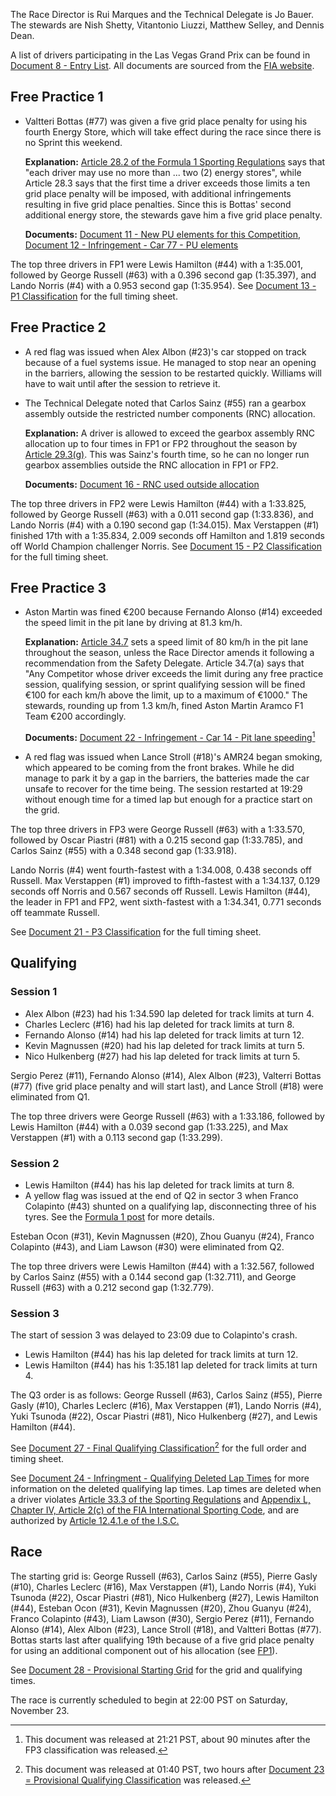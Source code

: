 The Race Director is Rui Marques and the Technical Delegate is Jo Bauer. The stewards are Nish Shetty,
Vitantonio Liuzzi, Matthew Selley, and Dennis Dean.

A list of drivers participating in the Las Vegas Grand Prix can be found in [Document 8 - Entry List](https://www.fia.com/sites/default/files/decision-document/2024%20Las%20Vegas%20Grand%20Prix%20-%20Entry%20List.pdf#page=2).
All documents are sourced from the [FIA website](https://www.fia.com/documents/championships/fia-formula-one-world-championship-14/season/season-2024-2043).

## Free Practice 1

- Valtteri Bottas (#77) was given a five grid place penalty for using his fourth Energy Store, which
  will take effect during the race since there is no Sprint this weekend.

  **Explanation:** [Article 28.2 of the Formula 1 Sporting Regulations](https://www.fia.com/sites/default/files/fia_2024_formula_1_sporting_regulations_-_issue_7_-_2024-07-31.pdf#page=29)
  says that "each driver may use no more than ... two (2) energy stores", while Article 28.3 says
  that the first time a driver exceeds those limits a ten grid place penalty will be imposed, with
  additional infringements resulting in five grid place penalties. Since this is Bottas' second
  additional energy store, the stewards gave him a five grid place penalty.

  **Documents:** [Document 11 - New PU elements for this Competition](https://www.fia.com/sites/default/files/decision-document/2024%20Las%20Vegas%20Grand%20Prix%20-%20New%20PU%20elements%20for%20this%20Competition.pdf#page=2),
  [Document 12 - Infringement - Car 77 - PU elements](https://www.fia.com/sites/default/files/decision-document/2024%20Las%20Vegas%20Grand%20Prix%20-%20Infringement%20-%20Car%2077%20-%20PU%20elements.pdf)

The top three drivers in FP1 were Lewis Hamilton (#44) with a 1:35.001, followed by George Russell
(#63) with a 0.396 second gap (1:35.397), and Lando Norris (#4) with a 0.953 second gap (1:35.954).
See [Document 13 - P1 Classification](https://www.fia.com/sites/default/files/decision-document/2024%20Las%20Vegas%20Grand%20Prix%20-%20P1%20Classification.pdf#page=2)
for the full timing sheet.

## Free Practice 2

- A red flag was issued when Alex Albon (#23)'s car stopped on track because of a fuel
  systems issue. He managed to stop near an opening in the barriers, allowing the session to be
  restarted quickly. Williams will have to wait until after the session to retrieve it.

- The Technical Delegate noted that Carlos Sainz (#55) ran a gearbox assembly outside the restricted
  number components (RNC) allocation.

  **Explanation:** A driver is allowed to exceed the gearbox assembly RNC allocation up to four times
  in FP1 or FP2 throughout the season by [Article 29.3(g)](https://www.fia.com/sites/default/files/fia_2024_formula_1_sporting_regulations_-_issue_7_-_2024-07-31.pdf#page=32).
  This was Sainz's fourth time, so he can no longer run gearbox assemblies outside the RNC allocation
  in FP1 or FP2.

  **Documents:** [Document 16 - RNC used outside allocation](https://www.fia.com/sites/default/files/decision-document/2024%20Las%20Vegas%20Grand%20Prix%20-%20RNC%20used%20outside%20allocation.pdf)

The top three drivers in FP2 were Lewis Hamilton (#44) with a 1:33.825, followed by George Russell
(#63) with a 0.011 second gap (1:33.836), and Lando Norris (#4) with a 0.190 second gap (1:34.015).
Max Verstappen (#1) finished 17th with a 1:35.834, 2.009 seconds off Hamilton and 1.819 seconds off
World Champion challenger Norris. See [Document 15 - P2 Classification](https://www.fia.com/sites/default/files/decision-document/2024%20Las%20Vegas%20Grand%20Prix%20-%20P2%20Classification.pdf#page=2)
for the full timing sheet.

## Free Practice 3

- Aston Martin was fined €200 because Fernando Alonso (#14) exceeded the speed limit in the pit lane
  by driving at 81.3 km/h.

  **Explanation:** [Article 34.7](https://www.fia.com/sites/default/files/fia_2024_formula_1_sporting_regulations_-_issue_7_-_2024-07-31.pdf#page=41)
  sets a speed limit of 80 km/h in the pit lane throughout the season, unless the Race Director amends
  it following a recommendation from the Safety Delegate. Article 34.7(a) says that "Any Competitor
  whose driver exceeds the limit during any free practice session, qualifying session, or sprint
  qualifying session will be fined €100 for each km/h above the limit, up to a maximum of €1000."
  The stewards, rounding up from 1.3 km/h, fined Aston Martin Aramco F1 Team €200 accordingly.

  **Documents:** [Document 22 - Infringement - Car 14 - Pit lane speeding](https://www.fia.com/sites/default/files/decision-document/2024%20Las%20Vegas%20Grand%20Prix%20-%20Infringement%20-%20Car%2014%20-%20Pit%20lane%20speeding.pdf)[^1]

- A red flag was issued when Lance Stroll (#18)'s AMR24 began smoking, which appeared to be coming
  from the front brakes. While he did manage to park it by a gap in the barriers, the batteries made
  the car unsafe to recover for the time being. The session restarted at 19:29 without enough time
  for a timed lap but enough for a practice start on the grid.

The top three drivers in FP3 were George Russell (#63) with a 1:33.570, followed by Oscar Piastri
(#81) with a 0.215 second gap (1:33.785), and Carlos Sainz (#55) with a 0.348 second gap (1:33.918).

Lando Norris (#4) went fourth-fastest with a 1:34.008, 0.438 seconds off Russell. Max Verstappen (#1)
improved to fifth-fastest with a 1:34.137, 0.129 seconds off Norris and 0.567 seconds off Russell.
Lewis Hamilton (#44), the leader in FP1 and FP2, went sixth-fastest with a 1:34.341, 0.771 seconds
off teammate Russell.

See [Document 21 - P3 Classification](https://www.fia.com/sites/default/files/decision-document/2024%20Las%20Vegas%20Grand%20Prix%20-%20P3%20Classification.pdf#page=2)
for the full timing sheet.

## Qualifying

### Session 1

- Alex Albon (#23) had his 1:34.590 lap deleted for track limits at turn 4.
- Charles Leclerc (#16) had his lap deleted for track limits at turn 8.
- Fernando Alonso (#14) had his lap deleted for track limits at turn 12.
- Kevin Magnussen (#20) had his lap deleted for track limits at turn 5.
- Nico Hulkenberg (#27) had his lap deleted for track limits at turn 5.

Sergio Perez (#11), Fernando Alonso (#14), Alex Albon (#23), Valterri Bottas (#77) (five grid place
penalty and will start last), and Lance Stroll (#18) were eliminated from Q1.

The top three drivers were George Russell (#63) with a 1:33.186, followed by Lewis Hamilton (#44)
with a 0.039 second gap (1:33.225), and Max Verstappen (#1) with a 0.113 second gap (1:33.299).

### Session 2

- Lewis Hamilton (#44) has his lap deleted for track limits at turn 8.
- A yellow flag was issued at the end of Q2 in sector 3 when Franco Colapinto (#43) shunted on a
  qualifying lap, disconnecting three of his tyres. See the [Formula 1 post](https://www.formula1.com/en/latest/article/must-see-colapinto-suffers-massive-crash-in-las-vegas-qualifying.3PBCHS0eA8K6LD8d2JY0G7)
  for more details.

Esteban Ocon (#31), Kevin Magnussen (#20), Zhou Guanyu (#24), Franco Colapinto (#43), and Liam Lawson
(#30) were eliminated from Q2.

The top three drivers were Lewis Hamilton (#44) with a 1:32.567, followed by Carlos Sainz (#55) with
a 0.144 second gap (1:32.711), and George Russell (#63) with a 0.212 second gap (1:32.779).

### Session 3

The start of session 3 was delayed to 23:09 due to Colapinto's crash.

- Lewis Hamilton (#44) has his lap deleted for track limits at turn 12.
- Lewis Hamilton (#44) has his 1:35.181 lap deleted for track limits at turn 4.

The Q3 order is as follows: George Russell (#63), Carlos Sainz (#55), Pierre Gasly (#10), Charles
Leclerc (#16), Max Verstappen (#1), Lando Norris (#4), Yuki Tsunoda (#22), Oscar Piastri (#81), Nico
Hulkenberg (#27), and Lewis Hamilton (#44).

See [Document 27 - Final Qualifying Classification](https://www.fia.com/sites/default/files/decision-document/2024%20Las%20Vegas%20Grand%20Prix%20-%20Final%20Qualifying%20Classification.pdf#page=2)[^2]
for the full order and timing sheet.

See [Document 24 - Infringment - Qualifying Deleted Lap Times](https://www.fia.com/sites/default/files/decision-document/2024%20Las%20Vegas%20Grand%20Prix%20-%20Infringement%20-%20Qualifying%20Deleted%20Lap%20Times.pdf#page=2)
for more information on the deleted qualifying lap times. Lap times are deleted when a driver violates
[Article 33.3 of the Sporting Regulations](https://www.fia.com/sites/default/files/fia_2024_formula_1_sporting_regulations_-_issue_7_-_2024-07-31.pdf#page=40)
and [Appendix L, Chapter IV, Article 2(c) of the FIA International Sporting Code](https://www.fia.com/sites/default/files/4_-_appendix_l_2024_publie_le_17_october_2024.pdf#page=56),
and are authorized by [Article 12.4.1.e of the I.S.C.](https://www.fia.com/sites/default/files/2024_international_sporting_code_fr-en_clean_version-_14.12.2023.pdf#page=53)

## Race

The starting grid is: George Russell (#63), Carlos Sainz (#55), Pierre Gasly (#10), Charles Leclerc
(#16), Max Verstappen (#1), Lando Norris (#4), Yuki Tsunoda (#22), Oscar Piastri (#81), Nico Hulkenberg
(#27), Lewis Hamilton (#44), Esteban Ocon (#31), Kevin Magnussen (#20), Zhou Guanyu (#24), Franco
Colapinto (#43), Liam Lawson (#30), Sergio Perez (#11), Fernando Alonso (#14), Alex Albon (#23),
Lance Stroll (#18), and Valtteri Bottas (#77). Bottas starts last after qualifying 19th because of
a five grid place penalty for using an additional component out of his allocation (see [FP1](#section-free-practice-1)).

See [Document 28 - Provisional Starting Grid](https://www.fia.com/sites/default/files/decision-document/2024%20Las%20Vegas%20Grand%20Prix%20-%20Provisional%20Starting%20Grid.pdf#page=2)
for the grid and qualifying times.

The race is currently scheduled to begin at 22:00 PST on Saturday, November 23.

[^1]: This document was released at 21:21 PST, about 90 minutes after the FP3 classification was released.
[^2]: This document was released at 01:40 PST, two hours after [Document 23 = Provisional Qualifying Classification](https://www.fia.com/sites/default/files/decision-document/2024%20Las%20Vegas%20Grand%20Prix%20-%20Provisional%20Qualifying%20Classification.pdf#page=2) was released.

